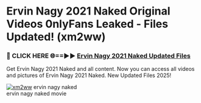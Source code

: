 # Ervin Nagy 2021 Naked Original Videos 0nlyFans Leaked - Files Updated! (xm2ww)

<h3>🔴 CLICK HERE 🌐==►► <a href="https://tinyurl.com/up5wt9bj" rel="nofollow">Ervin Nagy 2021 Naked Updated Files</a></h3>

Get Ervin Nagy 2021 Naked and all content. Now you can access all videos and pictures of Ervin Nagy 2021 Naked. New Updated Files 2025!

[![xm2ww](https://i.imgur.com/ABiUzMV.gif)](https://tinyurl.com/up5wt9bj)
ervin nagy naked<br>
ervin nagy naked movie